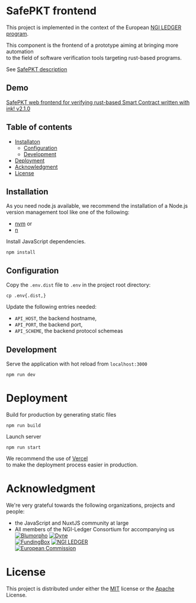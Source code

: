 # SafePKT frontend

This project is implemented in the context of the European [NGI LEDGER program](https://ledger-3rd-open-call.fundingbox.com/).

This component is the frontend of a prototype aiming at bringing more automation  
to the field of software verification tools targeting rust-based programs.

See [SafePKT description](https://ledgerproject.github.io/home/#/teams/SafePKT)

## Demo

[SafePKT web frontend for verifying rust-based Smart Contract written with ink! v2.1.0](https://safepkt.weaving-the-web.org/)

## Table of contents

 - [Installaton](#installation)
   - [Configuration](#configuration)
   - [Development](#development)
 - [Deployment](#deployment)
 - [Acknowledgment](#acknowledgment)
 - [License](#license)

## Installation

As you need node.js available,
we recommend the installation of a Node.js version management tool like one of the following:
 - [nvm](https://github.com/nvm-sh/nvm) or
 - [n](https://github.com/tj/n)

Install JavaScript dependencies.

```shell
npm install
```

## Configuration

Copy the `.env.dist` file to `.env` in the project root directory:

```shell
cp .env{.dist,}
```

Update the following entries needed:
 - `API_HOST`, the backend hostname,
 - `API_PORT`, the backend port,
 - `API_SCHEME`, the backend protocol schemeas

## Development

Serve the application with hot reload from `localhost:3000`

```shell
npm run dev
```

# Deployment

Build for production by generating static files

```shell
npm run build
```

Launch server

```shell
npm run start
```

We recommend the use of [Vercel](https://vercel.com)  
to make the deployment process easier in production.

# Acknowledgment

We're very grateful towards the following organizations, projects and people:
 - the JavaScript and NuxtJS community at large
 - All members of the NGI-Ledger Consortium for accompanying us  
 [![Blumorpho](../main/docs/img/blumorpho-logo.png?raw=true)](https://www.blumorpho.com/) [![Dyne](../main/docs/img/dyne-logo.png?raw=true)](https://www.dyne.org/ledger/)  
 [![FundingBox](../main/docs/img/funding-box-logo.png?raw=true)](https://fundingbox.com/) [![NGI LEDGER](../main/docs/img/ledger-eu-logo.png?raw=true)](https://ledgerproject.eu/)  
 [![European Commission](../main/docs/img/european-commission-logo.png?raw=true)](https://ec.europa.eu/programmes/horizon2020/en/home)

# License

This project is distributed under either the [MIT](../../blob/main/LICENSE-MIT) license or the [Apache](../../blob/main/LICENSE-APACHE) License.
